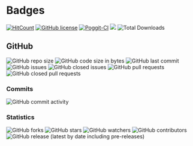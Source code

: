 # Badges
[![HitCount](http://hits.dwyl.io/koningcool/LoadAllWorlds.svg)](http://hits.dwyl.io/koningcool/LoadAllWorlds)
[![GitHub license](https://img.shields.io/github/license/koningcool/LoadAllWorlds.svg)](https://github.com/koningcool/LoadAllWorlds/blob/master/LICENSE)
[![Poggit-CI](https://poggit.pmmp.io/ci.shield/koningcool/LoadAllWorlds/LoadallWorlds)](https://poggit.pmmp.io/ci/koningcool/LoadAllWorlds/LoadAllWorlds)
[![](https://poggit.pmmp.io/shield.state/LoadAllWorlds)](https://poggit.pmmp.io/p/LoadAllWorlds)
 ![Total Downloads](https://poggit.pmmp.io/shield.dl.total/LoadAllWorlds)
## GitHub

![GitHub repo size](https://img.shields.io/github/repo-size/koningcool/loadallworlds)
![GitHub code size in bytes](https://img.shields.io/github/languages/code-size/koningcool/loadallworlds)
![GitHub last commit](https://img.shields.io/github/last-commit/koningcool/loadallworlds)
![GitHub issues](https://img.shields.io/github/issues-raw/koningcool/loadallworlds)
![GitHub closed issues](https://img.shields.io/github/issues-closed-raw/koningcool/loadallworlds)
![GitHub pull requests](https://img.shields.io/github/issues-pr-raw/koningcool/loadallworlds)
![GitHub closed pull requests](https://img.shields.io/github/issues-pr-closed-raw/koningcool/loadallworlds)

### Commits

![GitHub commit activity](https://img.shields.io/github/commit-activity/m/koningcool/loadallworlds)

### Statistics

![GitHub forks](https://img.shields.io/github/forks/koningcool/loadallworlds?label=Forks)
![GitHub stars](https://img.shields.io/github/stars/koningcool/loadallworlds?style=Stars)
![GitHub watchers](https://img.shields.io/github/watchers/koningcool/loadallworlds?label=Watchers)
![GitHub contributors](https://img.shields.io/github/contributors/koningcool/loadallworlds)
![GitHub release (latest by date including pre-releases)](https://img.shields.io/github/v/release/koningcool/loadallworlds?include_prereleases)
